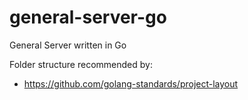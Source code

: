 # general-server-go
General Server written in Go


Folder structure recommended by:
- https://github.com/golang-standards/project-layout